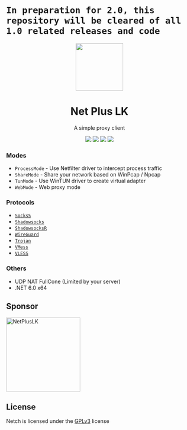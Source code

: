 # `In preparation for 2.0, this repository will be cleared of all 1.0 related releases and code`
<p align="center"><img src="https://avatars.githubusercontent.com/u/205180388?v=4" width="128" /></p>

<div align="center">

# Net Plus LK
A simple proxy client

[![](https://img.shields.io/badge/telegram-group-green?style=flat-square)](https://t.me/netch_group)
[![](https://img.shields.io/badge/telegram-channel-blue?style=flat-square)](https://t.me/netch_channel)
[![](https://img.shields.io/github/downloads/netchx/netch/total.svg?style=flat-square)](https://github.com/Pramoda20051031/Net-Plus-LK/releases)
[![](https://img.shields.io/github/v/release/Pramoda20051031/Net-Plus-LK?style=flat-square)](https://github.com/Pramoda20051031/Net-Plus-LK/releases)
</div>

### Modes
- `ProcessMode` - Use Netfilter driver to intercept process traffic
- `ShareMode` - Share your network based on WinPcap / Npcap
- `TunMode` - Use WinTUN driver to create virtual adapter
- `WebMode` - Web proxy mode

### Protocols
- [`Socks5`](https://www.wikiwand.com/en/SOCKS)
- [`Shadowsocks`](https://shadowsocks.org)
- [`ShadowsocksR`](https://github.com/shadowsocksrr/shadowsocksr-libev)
- [`WireGuard`](https://www.wireguard.com)
- [`Trojan`](https://trojan-gfw.github.io/trojan)
- [`VMess`](https://www.v2fly.org)
- [`VLESS`](https://xtls.github.io)

### Others
- UDP NAT FullCone (Limited by your server)
- .NET 6.0 x64

## Sponsor
<a href="https://discord.gg/gZbH6f6m"><img src="https://avatars.githubusercontent.com/u/205180388?v=4" alt="NetPlusLK" width="200"/></a>

## License
Netch is licensed under the [GPLv3](https://raw.githubusercontent.com/netchx/netch/main/LICENSE) license
